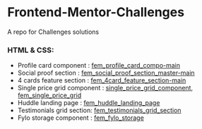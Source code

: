# Frontend-Mentor-Challenges
A repo for Challenges solutions

### HTML & CSS:

- Profile card component : [fem_profile_card_compo-main](https://github.com/jgautrais/Frontend-Mentor-Challenges/tree/main/fem_profile_card_compo-main)
- Social proof section : [fem_social_proof_section_master-main](https://github.com/jgautrais/Frontend-Mentor-Challenges/tree/main/fem_social_proof_section_master-main)
- 4 cards feature section : [fem_4card_feature_section-main](https://github.com/jgautrais/Frontend-Mentor-Challenges/tree/main/fem_4card_feature_section-main)
- Single price grid component : [single_price_grid_component](https://github.com/jgautrais/Frontend-Mentor-Challenges/tree/main/single_price_grid_component), [fem_single_price_grid](https://github.com/jgautrais/fem_single_price_grid)
- Huddle landing page : [fem_huddle_landing_page](https://github.com/jgautrais/fem_huddle_landing_page)
- Testimonials grid section: [fem_testimonials_grid_section](https://github.com/jgautrais/fem_testimonials_grid_section)
- Fylo storage component : [fem_fylo_storage](https://github.com/jgautrais/fem_fylo_storage)
